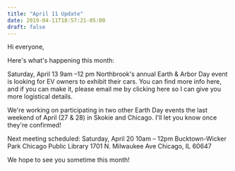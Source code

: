 ```yaml
---
title: "April 11 Update"
date: 2019-04-11T18:57:21-05:00
draft: false
---
```


Hi everyone,

Here's what's happening this month:

Saturday, April 13
9am –12 pm
Northbrook's annual Earth & Arbor Day event is looking for EV owners to exhibit their cars. You can find more info here, and if you can make it, please email me by clicking here so I can give you more logistical details.

We're working on participating in two other Earth Day events the last weekend of April (27 & 28) in Skokie and Chicago. I'll let you know once they're confirmed!

Next meeting scheduled:
Saturday, April 20
10am – 12pm
Bucktown-Wicker Park Chicago Public Library
1701 N. Milwaukee Ave
Chicago, IL 60647

We hope to see you sometime this month!
